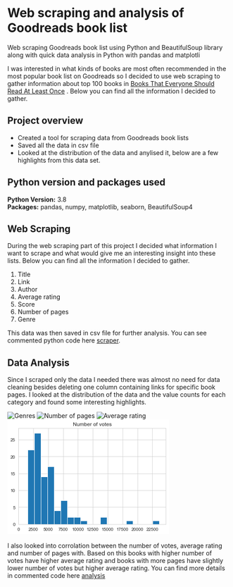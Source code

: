 # Web scraping and analysis of Goodreads book list
Web scraping Goodreads book list using Python and BeautifulSoup library along with quick data analysis in Python with pandas and matplotli

I was interested in what kinds of books are most often recommended in the most popular book list on Goodreads so I decided to use web scraping to gather information about top 100 books in [Books That Everyone Should Read At Least Once](https://www.goodreads.com/list/show/264.Books_That_Everyone_Should_Read_At_Least_Once) . Below you can find all the information I decided to gather.


## Project overview
* Created a tool for scraping data from Goodreads book lists
* Saved all the data in csv file
* Looked at the distribution of the data and anylised it, below are a few highlights from this data set.

## Python version and packages used 
**Python Version:** 3.8  
**Packages:** pandas, numpy, matplotlib, seaborn, BeautifulSoup4

## Web Scraping
During the web scraping part of this project I decided what information I want to scrape and what would give me an interesting insight into these lists. Below you can find all the information I decided to gather.

1. Title
2. Link
3. Author
4. Average rating
5. Score
6. Number of pages
7. Genre

This data was then saved in csv file for further analysis. You can see commented python code here [scraper](https://github.com/Fibonacci-bot/Web-scraping-and-analysis-of-Goodreads-book-list/blob/main/goodreads_scraper.py).

## Data Analysis

Since I scraped only the data I needed there was almost no need for data cleaning besides deleting one column containing links for specific book pages. I looked at the distribution of the data and the value counts for each category and found some interesting highlights.

  ![Genres](/main/images/genres.png)
  ![Number of pages](/main/images/pages_hist.png)
  ![Average rating](/blob/main/images/rating_hist.png)
  ![Number of votes](https://github.com/Fibonacci-bot/Web-scraping-and-analysis-of-Goodreads-book-list/blob/main/images/votes_hist.png)
  
I also looked into corrolation between the number of votes, average rating and number of pages with. Based on this books with higher number of votes have higher average rating and books with more pages have slightly lower number of votes but higher average rating. You can find more details in commented code here [analysis](https://github.com/Fibonacci-bot/Web-scraping-and-analysis-of-Goodreads-book-list/blob/main/goodreads_analysis.py)





